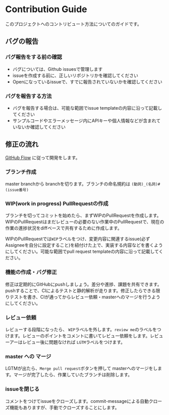 # Contribution Guide

このプロジェクトへのコントリビュート方法についてのガイドです。

## バグの報告

### バグ報告をする前の確認

- バグについては、Github issuesで管理します
- issueを作成する前に、正しいリポジトリかを確認してください
- Openになっているissueで、すでに報告されていないかを確認してください

### バグを報告する方法

- バグを報告する場合は、可能な範囲でissue templateの内容に沿って記載してください
- サンプルコードやエラーメッセージ内にAPIキーや個人情報などが含まれていないか確認してください

## 修正の流れ

[GitHub Flow](https://gist.github.com/Gab-km/3705015) に従って開発をします。

### ブランチ作成

master branchから branchを切ります。ブランチの命名規約は `(動詞)_(名詞)#(issue番号)`

### WIP(work in progress) PullRequestの作成

ブランチを切ってコミットを始めたら、まずWIPのPullRequestを作成します。 WIPのPullRequestはまだレビューの必要のない作業中のPullRequestで、現在の作業の進捗状況をdiffベースで共有するために作成します。

WIPのPullRequestでは`WIP`ラベルをつけ、変更内容に関連するissue(必ずAssigneeを自分に設定すること)を紐付けた上で、実装する内容などを書くようにしてください。可能な範囲でpull request templateの内容に沿って記載してください。

### 機能の作成・バグ修正

修正は定期的にGitHubにpushしましょう。差分や進捗、課題を共有できます。pushすることで、CIによるテストと静的解析が走ります。修正したらできる限りテストを書き、CIが通ってからレビュー依頼・masterへのマージを行うようにしてください。

### レビュー依頼

レビューする段階になったら、 `WIP`ラベルを外します。`review me`のラベルをつけます。レビューのポイントをコメントに書いてレビュー依頼をします。レビューアーはレビュー後に問題なければ `LGTM`ラベルをつけます。

### master への マージ

LGTMが出たら、`Merge pull request`ボタンを押して masterへのマージをします。マージが完了したら、作業していたブランチは削除します。

### issueを閉じる

コメントをつけてissueをクローズします。commit-messageによる自動クローズ機能もありますが、手動でクローズすることにします。
